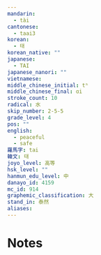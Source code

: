 ```yaml
---
mandarin:
  - tài
cantonese:
  - taai3
korean:
  - 태
korean_native: ""
japanese:
  - TAI
japanese_nanori: ""
vietnamese:
middle_chinese_initial: tʰ
middle_chinese_final: ɑi
stroke_count: 10
radical: 水
skip_number: 2-5-5
grade_level: 4
pos: ""
english:
  - peaceful
  - safe
羅馬字: tai
韓文: 태
joyo_level: 高等
hsk_level: ""
hanmun_edu_level: 中
danayo_id: 4159
mc_id: 914
graphemic_classification: 大
stand_in: 泰然
aliases:
---
```


# Notes
